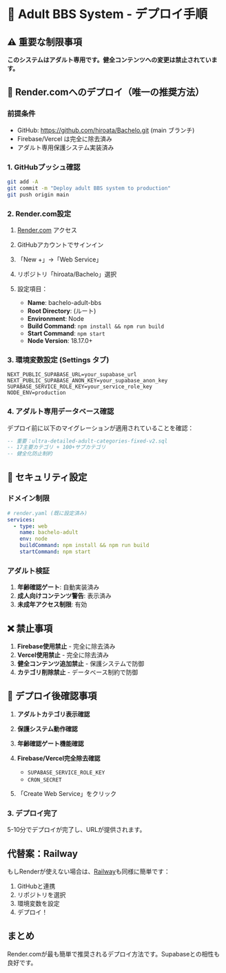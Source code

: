# 🔞 Adult BBS System - デプロイ手順

## ⚠️ 重要な制限事項

**このシステムはアダルト専用です。健全コンテンツへの変更は禁止されています。**

## 🚀 Render.comへのデプロイ（唯一の推奨方法）

### 前提条件

- GitHub: https://github.com/hiroata/Bachelo.git (main ブランチ)
- Firebase/Vercel は完全に除去済み
- アダルト専用保護システム実装済み

### 1. GitHubプッシュ確認

```bash
git add -A
git commit -m "Deploy adult BBS system to production"
git push origin main
```

### 2. Render.com設定

1. [Render.com](https://render.com) アクセス
2. GitHubアカウントでサインイン
3. 「New +」→「Web Service」
4. リポジトリ「hiroata/Bachelo」選択
5. 設定項目：

   - **Name**: bachelo-adult-bbs
   - **Root Directory**: (ルート)
   - **Environment**: Node
   - **Build Command**: `npm install && npm run build`
   - **Start Command**: `npm start`
   - **Node Version**: 18.17.0+

### 3. 環境変数設定 (Settings タブ)

```env
NEXT_PUBLIC_SUPABASE_URL=your_supabase_url
NEXT_PUBLIC_SUPABASE_ANON_KEY=your_supabase_anon_key
SUPABASE_SERVICE_ROLE_KEY=your_service_role_key
NODE_ENV=production
```

### 4. アダルト専用データベース確認

デプロイ前に以下のマイグレーションが適用されていることを確認：

```sql
-- 重要：ultra-detailed-adult-categories-fixed-v2.sql
-- 17主要カテゴリ + 100+サブカテゴリ
-- 健全化防止制約
```

## 🔐 セキュリティ設定

### ドメイン制限

```yaml
# render.yaml (既に設定済み)
services:
  - type: web
    name: bachelo-adult
    env: node
    buildCommand: npm install && npm run build
    startCommand: npm start
```

### アダルト検証

1. **年齢確認ゲート**: 自動実装済み
2. **成人向けコンテンツ警告**: 表示済み
3. **未成年アクセス制限**: 有効

## ❌ 禁止事項

1. **Firebase使用禁止** - 完全に除去済み
2. **Vercel使用禁止** - 完全に除去済み  
3. **健全コンテンツ追加禁止** - 保護システムで防御
4. **カテゴリ削除禁止** - データベース制約で防御

## 🎯 デプロイ後確認事項

1. **アダルトカテゴリ表示確認**
2. **保護システム動作確認**
3. **年齢確認ゲート機能確認**
4. **Firebase/Vercel完全除去確認**
   - `SUPABASE_SERVICE_ROLE_KEY`
   - `CRON_SECRET`

7. 「Create Web Service」をクリック

### 3. デプロイ完了

5-10分でデプロイが完了し、URLが提供されます。

## 代替案：Railway

もしRenderが使えない場合は、[Railway](https://railway.app)も同様に簡単です：

1. GitHubと連携
2. リポジトリを選択
3. 環境変数を設定
4. デプロイ！

## まとめ

Render.comが最も簡単で推奨されるデプロイ方法です。Supabaseとの相性も良好です。